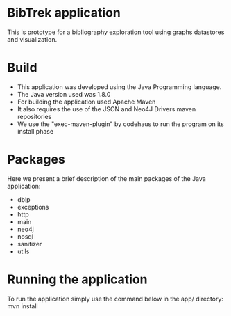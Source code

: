 # BibTrek application

This is prototype for a bibliography exploration tool using graphs datastores and visualization.

# Build

- This application was developed using the Java Programming language.
- The Java version used was 1.8.0
- For building the application used Apache Maven
- It also requires the use of the JSON and Neo4J Drivers maven repositories
- We use the "exec-maven-plugin" by codehaus to run the program on its install phase

# Packages

Here we present a brief description of the main packages of the Java application:

- dblp
- exceptions
- http
- main
- neo4j
- nosql
- sanitizer
- utils

# Running the application

To run the application simply use the command below in the app/ directory:
  mvn install 


